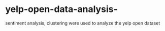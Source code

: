 # yelp-open-data-analysis-
sentiment analysis, clustering were used to analyze the yelp open dataset
